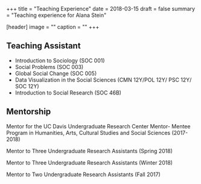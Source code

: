 +++
title = "Teaching Experience"
date = 2018-03-15
draft = false
summary = "Teaching experience for Alana Stein"

[header]
image = ""
caption = ""
+++

## Teaching Assistant

* Introduction to Sociology (SOC 001)
* Social Problems (SOC 003)
* Global Social Change (SOC 005)
* Data Visualization in the Social Sciences
(CMN 12Y/POL 12Y/ PSC 12Y/ SOC 12Y)
* Introduction to Social Research (SOC 46B)

## Mentorship
Mentor for the UC Davis Undergraduate Research Center Mentor- Mentee Program in Humanities, Arts, Cultural Studies and Social Sciences (2017-2018)

Mentor to Three Undergraduate Research Assistants (Spring 2018)

Mentor to Three Undergraduate Research Assistants (Winter 2018)

Mentor to Two Undergraduate Research Assistants (Fall 2017)
